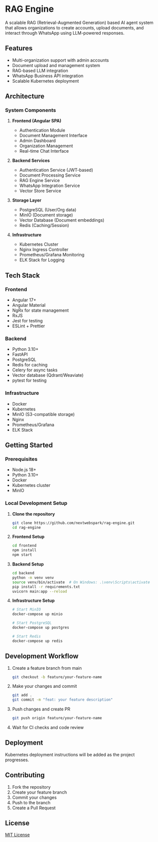 # RAG Engine

A scalable RAG (Retrieval-Augmented Generation) based AI agent system that allows organizations to create accounts, upload documents, and interact through WhatsApp using LLM-powered responses.

## Features

- Multi-organization support with admin accounts
- Document upload and management system
- RAG-based LLM integration
- WhatsApp Business API integration
- Scalable Kubernetes deployment

## Architecture

### System Components

1. **Frontend (Angular SPA)**
   - Authentication Module
   - Document Management Interface
   - Admin Dashboard
   - Organization Management
   - Real-time Chat Interface

2. **Backend Services**
   - Authentication Service (JWT-based)
   - Document Processing Service
   - RAG Engine Service
   - WhatsApp Integration Service
   - Vector Store Service

3. **Storage Layer**
   - PostgreSQL (User/Org data)
   - MinIO (Document storage)
   - Vector Database (Document embeddings)
   - Redis (Caching/Session)

4. **Infrastructure**
   - Kubernetes Cluster
   - Nginx Ingress Controller
   - Prometheus/Grafana Monitoring
   - ELK Stack for Logging

## Tech Stack

### Frontend
- Angular 17+
- Angular Material
- NgRx for state management
- RxJS
- Jest for testing
- ESLint + Prettier

### Backend
- Python 3.10+
- FastAPI
- PostgreSQL
- Redis for caching
- Celery for async tasks
- Vector database (Qdrant/Weaviate)
- pytest for testing

### Infrastructure
- Docker
- Kubernetes
- MinIO (S3-compatible storage)
- Nginx
- Prometheus/Grafana
- ELK Stack

## Getting Started

### Prerequisites
- Node.js 18+
- Python 3.10+
- Docker
- Kubernetes cluster
- MinIO

### Local Development Setup

1. **Clone the repository**
   ```bash
   git clone https://github.com/nextwebspark/rag-engine.git
   cd rag-engine
   ```

2. **Frontend Setup**
   ```bash
   cd frontend
   npm install
   npm start
   ```

3. **Backend Setup**
   ```bash
   cd backend
   python -m venv venv
   source venv/bin/activate  # On Windows: .\venv\Scripts\activate
   pip install -r requirements.txt
   uvicorn main:app --reload
   ```

4. **Infrastructure Setup**
   ```bash
   # Start MinIO
   docker-compose up minio

   # Start PostgreSQL
   docker-compose up postgres

   # Start Redis
   docker-compose up redis
   ```

## Development Workflow

1. Create a feature branch from main
   ```bash
   git checkout -b feature/your-feature-name
   ```

2. Make your changes and commit
   ```bash
   git add .
   git commit -m "feat: your feature description"
   ```

3. Push changes and create PR
   ```bash
   git push origin feature/your-feature-name
   ```

4. Wait for CI checks and code review

## Deployment

Kubernetes deployment instructions will be added as the project progresses.

## Contributing

1. Fork the repository
2. Create your feature branch
3. Commit your changes
4. Push to the branch
5. Create a Pull Request

## License

[MIT License](LICENSE) 